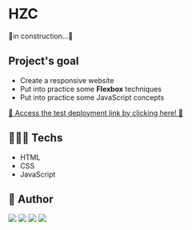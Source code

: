 # HZC

🚧in construction...🚧

## Project's goal
* Create a responsive website
* Put into practice some **Flexbox** techniques
* Put into practice some JavaScript concepts


[🔗 Access the test deployment link by clicking here! 💜](https://fernandadiasm.github.io/ecommerce-hzc/)


## 👩🏻‍💻 Techs
* HTML
* CSS
* JavaScript

## 👤 Author
<div>
<p align="left">
<a href="https://www.linkedin.com/in/fernandadiasme" target="_blank"><img src="https://img.shields.io/badge/-LinkedIn-%230077B5?style=for-the-badge&logo=linkedin&logoColor=white" target="_blank"></a>  
<a href = "mailto:fernandadiasme@gmail.com"><img src="https://img.shields.io/badge/-Gmail-%23333?style=for-the-badge&logo=gmail&logoColor=white" target="_blank"></a>
<a href="https://github.com/fernandadiasm" target="_blank"><img src="https://img.shields.io/badge/GitHub-100000?style=for-the-badge&logo=github&logoColor=white" target="_blank"></a>
<a href="https://instagram.com/ferandadias" target="_blank"><img src="https://img.shields.io/badge/-Instagram-%23E4405F?style=for-the-badge&logo=instagram&logoColor=white" target="_blank"></a>
</div>
